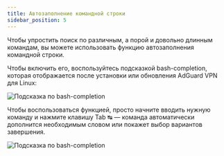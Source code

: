 ```yaml
---
title: Автозаполнение командной строки
sidebar_position: 5
---
```


Чтобы упростить поиск по различным, а порой и довольно длинным командам, вы можете использовать функцию автозаполнения командной строки.

Чтобы включить его, воспользуйтесь подсказкой bash-completion, которая отображается после установки или обновления AdGuard VPN для Linux:

![Подсказка по bash-completion](https://cdn.adguard-vpn.com/blog/new/6x3djbash-completion-hint.png)

Чтобы воспользоваться функцией, просто начните вводить нужную команду и нажмите клавишу Tab ↹ — команда автоматически дополнится необходимым словом или покажет выбор вариантов завершения.

![Подсказка по bash-completion](https://cdn.adguard-vpn.com/blog/new/1g4nhVPN-CLI-autocomplete.png)

